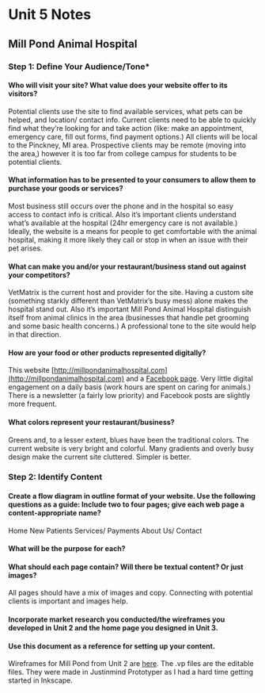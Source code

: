 # Unit 5 Notes

## Mill Pond Animal Hospital
### Step 1: Define Your Audience/Tone*
#### Who will visit your site? What value does your website offer to its visitors?
Potential clients use the site to find available services, what pets can be helped, and location/ contact info. Current clients need to be able to quickly find what they’re looking for and take action (like: make an appointment, emergency care, fill out forms, find payment options.) All clients will be local to the Pinckney, MI area. Prospective clients may be remote (moving into the area,) however it is too far from college campus for students to be potential clients.
#### What information has to be presented to your consumers to allow them to purchase your goods or services?
Most business still occurs over the phone and in the hospital so easy access to contact info is critical. Also it’s important clients understand what’s available at the hospital (24hr emergency care is not available.) Ideally, the website is a means for people to get comfortable with the animal hospital, making it more likely they call or stop in when an issue with their pet arises.
#### What can make you and/or your restaurant/business stand out against your competitors?
VetMatrix is the current host and provider for the site. Having a custom site (something starkly different than VetMatrix’s busy mess) alone makes the hospital stand out. Also it’s important Mill Pond Animal Hospital distinguish itself from animal clinics in the area (businesses that handle pet grooming and some basic health concerns.) A professional tone to the site would help in that direction.
#### How are your food or other products represented digitally?
This website [http://millpondanimalhospital.com](http://millpondanimalhospital.com) and a [Facebook page](https://www.facebook.com/pages/Mill-Pond-Animal-Hospital/302034359813803). Very little digital engagement on a daily basis (work hours are spent on caring for animals.) There is a newsletter (a fairly low priority) and Facebook posts are slightly more frequent.
#### What colors represent your restaurant/business?
Greens and, to a lesser extent, blues have been the traditional colors. The current website is very bright and colorful. Many gradients and overly busy design make the current site cluttered. Simpler is better. 

### Step 2: Identify Content
#### Create a flow diagram in outline format of your website. Use the following questions as a guide: Include two to four pages; give each web page a content-appropriate name?
Home
New Patients
Services/ Payments
About Us/ Contact
#### What will be the purpose for each?
#### What should each page contain? Will there be textual content? Or just images?
All pages should have a mix of images and copy. Connecting with potential clients is important and images help.
#### Incorporate market research you conducted/the wireframes you developed in Unit 2 and the home page you designed in Unit 3.
#### Use this document as a reference for setting up your content.
Wireframes for Mill Pond from Unit 2 are [here](https://github.com/swimmies4icarus/swimmies4icarus.github.io/tree/master/wireframes). The .vp files are the editable files. They were made in Justinmind Prototyper as I had a hard time getting started in Inkscape.
